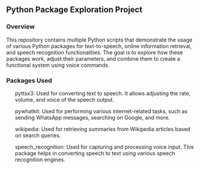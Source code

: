## Python Package Exploration Project

### Overview
This repository contains multiple Python scripts that demonstrate the usage of various Python packages for text-to-speech, online information retrieval, and speech recognition functionalities. The goal is to explore how these packages work, adjust their parameters, and combine them to create a functional system using voice commands.

### Packages Used
<ul> pyttsx3: Used for converting text to speech. It allows adjusting the rate, volume, and voice of the speech output.</ul>
<ul> pywhatkit: Used for performing various internet-related tasks, such as sending WhatsApp messages, searching on Google, and more.</ul>
<ul> wikipedia: Used for retrieving summaries from Wikipedia articles based on search queries.</ul>
<ul> speech_recognition: Used for capturing and processing voice input. This package helps in converting speech to text using various speech recognition engines.</ul>

